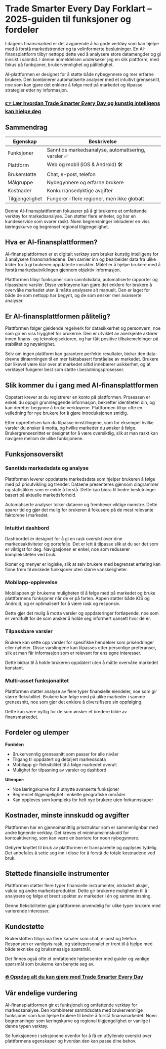 # Trade Smarter Every Day Forklart – 2025-guiden til funksjoner og fordeler
 

I dagens finansmarked er det avgjørende å ha gode verktøy som kan hjelpe med å forstå markedstrender og ta velinformerte beslutninger. En AI-finansplattform tilbyr nettopp dette ved å analysere store datamengder og gi innsikt i sanntid. I denne anmeldelsen undersøker jeg en slik plattform, med fokus på funksjoner, brukervennlighet og pålitelighet.

AI-plattformen er designet for å støtte både nybegynnere og mer erfarne brukere. Den kombinerer automatiserte analyser med et intuitivt grensesnitt, noe som kan gjøre det enklere å følge med på markedet og tilpasse strategier etter ny informasjon.

### [👉 Lær hvordan Trade Smarter Every Day og kunstig intelligens kan hjelpe deg](https://da.gd/CYcvJP)
## Sammendrag

| Egenskap             | Beskrivelse                              |
|----------------------|----------------------------------------|
| Funksjoner           | Sanntids markedsanalyse, automatisering, varsler ✅ |
| Plattform            | Web og mobil (iOS & Android) 🛠️           |
| Brukerstøtte         | Chat, e-post, telefon                   |
| Målgruppe            | Nybegynnere og erfarne brukere          |
| Kostnader            | Konkurransedyktige avgifter             |
| Tilgjengelighet      | Fungerer i flere regioner, men ikke globalt |

Denne AI-finansplattformen fokuserer på å gi brukerne et omfattende verktøy for markedsanalyse. Den støtter flere enheter, og har en kundeservice som svarer raskt. Noen begrensninger inkluderer en viss læringskurve og begrenset regional tilgjengelighet.

## Hva er AI-finansplattformen?

AI-finansplattformen er et digitalt verktøy som bruker kunstig intelligens for å analysere finansmarkedene. Den samler inn og bearbeider data fra ulike kilder for å gi brukeren oppdaterte innsikter. Målet er å hjelpe brukere med å forstå markedsutviklingen gjennom objektiv informasjon.

Plattformen tilbyr funksjoner som sanntidsdata, automatiserte rapporter og tilpassbare varsler. Disse verktøyene kan gjøre det enklere for brukere å overvåke markedet uten å måtte analysere alt manuelt. Den er laget for både de som nettopp har begynt, og de som ønsker mer avanserte analyser.

## Er AI-finansplattformen pålitelig?

Plattformen følger gjeldende regelverk for datasikkerhet og personvern, noe som gir en viss trygghet for brukerne. Den er utviklet av anerkjente aktører innen finans- og teknologisektoren, og har fått positive tilbakemeldinger på stabilitet og nøyaktighet.

Selv om ingen plattform kan garantere perfekte resultater, bidrar den data-drevne tilnærmingen til en mer faktabasert forståelse av markedet. Brukere bør likevel være klar over at markedet alltid innebærer usikkerhet, og at verktøyet fungerer best som støtte i beslutningsprosesser.

## Slik kommer du i gang med AI-finansplattformen

Oppstart krever at du registrerer en konto på plattformen. Prosessen er enkel: du oppgir grunnleggende informasjon, bekrefter identiteten din, og kan deretter begynne å bruke verktøyene. Plattformen tilbyr ofte en veiledning for nye brukere for å gjøre introduksjonen smidig.

Etter opprettelsen kan du tilpasse innstillingene, som for eksempel hvilke varsler du ønsker å motta, og hvilke markeder du ønsker å følge. Brukergrensesnittet er designet for å være oversiktlig, slik at man raskt kan navigere mellom de ulike funksjonene.

## Funksjonsoversikt  

### Sanntids markedsdata og analyse

Plattformen leverer oppdaterte markedsdata som hjelper brukeren å følge med på prisutvikling og trender. Dataene presenteres gjennom diagrammer og statistikker som er enkle å forstå. Dette kan bidra til bedre beslutninger basert på aktuelle markedsforhold.

Automatiserte analyser tolker dataene og fremhever viktige mønstre. Dette sparer tid og gjør det mulig for brukeren å fokusere på de mest relevante faktorene i markedet.

### Intuitivt dashbord

Dashbordet er designet for å gi en rask oversikt over dine markedsaktiviteter og portefølje. Det er lett å tilpasse slik at du ser det som er viktigst for deg. Navigasjonen er enkel, noe som reduserer kompleksiteten ved bruk.

Ikoner og menyer er logiske, slik at selv brukere med begrenset erfaring kan finne frem til ønskede funksjoner uten større vanskeligheter.

### Mobilapp-opplevelse

Mobilappen gir brukerne muligheten til å følge med på markedet og bruke plattformens funksjoner når de er på farten. Appen støtter både iOS og Android, og er optimalisert for å være rask og responsiv.

Dette gjør det mulig å motta varsler og oppdateringer fortløpende, noe som er verdifullt for de som ønsker å holde seg informert uansett hvor de er.

### Tilpassbare varsler

Brukere kan sette opp varsler for spesifikke hendelser som prisendringer eller nyheter. Disse varslingene kan tilpasses etter personlige preferanser, slik at man får informasjon som er relevant for ens egne interesser.

Dette bidrar til å holde brukeren oppdatert uten å måtte overvåke markedet konstant.

### Multi-asset funksjonalitet

Plattformen støtter analyse av flere typer finansielle eiendeler, noe som gir større fleksibilitet. Brukere kan følge med på ulike markeder i samme grensesnitt, noe som gjør det enklere å diversifisere sin oppfølging.

Dette kan være nyttig for de som ønsker et bredere bilde av finansmarkedet.

## Fordeler og ulemper

**Fordeler:**

- Brukervennlig grensesnitt som passer for alle nivåer  
- Tilgang til oppdatert og detaljert markedsdata  
- Mobilapp gir fleksibilitet til å følge markedet overalt  
- Mulighet for tilpasning av varsler og dashbord

**Ulemper:**

- Noe læringskurve for å utnytte avanserte funksjoner  
- Begrenset tilgjengelighet i enkelte geografiske områder  
- Kan oppleves som kompleks for helt nye brukere uten forkunnskaper

## Kostnader, minste innskudd og avgifter

Plattformen har en gjennomsnittlig prisstruktur som er sammenlignbar med andre lignende verktøy. Det kreves et minimumsinnskudd for kontoaktivering, som kan være en barriere for noen nybegynnere.

Gebyrer knyttet til bruk av plattformen er transparente og opplyses tydelig. Det anbefales å sette seg inn i disse for å forstå de totale kostnadene ved bruk.

## Støttede finansielle instrumenter

Plattformen støtter flere typer finansielle instrumenter, inkludert aksjer, valuta og andre markedsprodukter. Dette gir brukerne muligheten til å analysere og følge et bredt spekter av markeder i én og samme løsning.

Denne fleksibiliteten gjør plattformen anvendelig for ulike typer brukere med varierende interesser.

## Kundestøtte

Brukerstøtten tilbys via flere kanaler som chat, e-post og telefon. Responsen er vanligvis rask, og støttepersonalet er trent til å hjelpe med både tekniske og bruksmessige spørsmål.

Det finnes også ofte et omfattende hjelpesenter med guider og vanlige spørsmål som brukerne kan benytte seg av.

### [🔥 Oppdag alt du kan gjøre med Trade Smarter Every Day](https://da.gd/CYcvJP)
## Vår endelige vurdering

AI-finansplattformen gir et funksjonelt og omfattende verktøy for markedsanalyse. Den kombinerer sanntidsdata med brukervennlige funksjoner som kan hjelpe brukere til bedre å forstå finansmarkedet. Noen begrensninger som læringskurve og regional tilgjengelighet er vanlige i denne typen verktøy.

Se funksjonene i seksjonene ovenfor for å få en utfyllende oversikt over plattformens egenskaper og hvordan den kan passe dine behov.